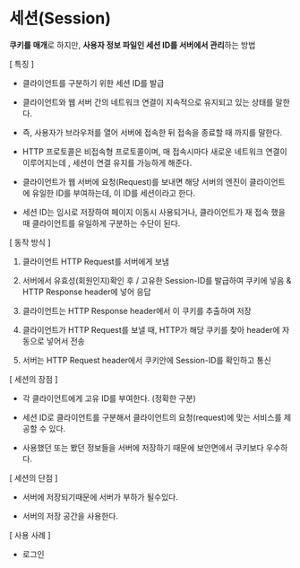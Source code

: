 # 세션(Session)
**쿠키를 매개**로 하지만, **사용자 정보 파일인 세션 ID를 서버에서 관리**하는 방법


[ 특징 ]

- 클라이언트를 구분하기 위한 세션 ID를 발급

- 클라이언트와 웹 서버 간의 네트워크 연결이 지속적으로 유지되고 있는 상태를 말한다.

- 즉, 사용자가 브라우저를 열어 서버에 접속한 뒤 접속을 종료할 때 까지를 말한다.

- HTTP 프로토콜은 비접속형 프로토콜이며, 매 접속시마다 새로운 네트워크 연결이 이루어지는데 , 세션이 연결 유지를 가능하게 해준다.

- 클라이언트가 웹 서버에 요청(Request)를 보내면 해당 서버의 엔진이 클라이언트에 유일한 ID를 부여하는데, 이 ID를 세션이라고 한다.
- 세션 ID는 임시로 저장하여 페이지 이동시 사용되거나, 클라이언트가 재 접속 했을 때 클라이언트를 유일하게 구분하는 수단이 된다.

[ 동작 방식 ]
1. 클라이언트 HTTP Request를 서버에게 보냄

2. 서버에서 유효성(회원인지)확인 후 / 고유한 Session-ID를 발급하여 쿠키에 넣음 & HTTP Response header에 넣어 응답
3. 클라이언트는 HTTP Response header에서 이 쿠키를 추출하여 저장
4. 클라이언트가 HTTP Request를 보낼 때, HTTP가 해당 쿠키를 찾아 header에 자동으로 넣어서 전송
5. 서버는 HTTP Request header에서 쿠키안에 Session-ID를 확인하고 통신

 
[ 세션의 장점 ] 
- 각 클라이언트에게 고유 ID를 부여한다. (정확한 구분)

- 세션 ID로 클라이언트를 구분해서 클라이언트의 요청(request)에 맞는 서비스를 제공할 수 있다.
- 사용했던 또는 봤던 정보들을 서버에 저장하기 때문에 보안면에서 쿠키보다 우수하다.


[ 세션의 단점 ]
- 서버에 저장되기때문에 서버가 부하가 될수있다.

- 서버의 저장 공간을 사용한다.


[ 사용 사례 ]
- 로그인
